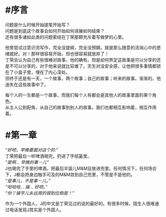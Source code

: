 #序言
=======  
问题是什么时候开始提笔开始写？  
问题是到底这个故事会如何开始如何进展如何结束？  
还有很多诸如此类的问题萦绕在丁荣那颗充斥着写做梦的心里。  

他曾尝试过意识流写作，完全没提纲，完全没预期，就是那么随意的流淌心中的思绪就好。对！那样很容易开始，但也很容易就放弃了！  
丁荣总认为自己有些很棒对故事，他的确有。但是如何界定这故事是可以分享的还是不可以分享的，对于他来说就比较难了。天生对没安全感，让他把很多事情都锁在了小盒子里，埋在了内心深处。  
但终于还是有一天，一个故事，两个故事；自己的故事；听来的故事。渐渐的，他迷失在这些故事中了。  

每个人的一生都是一个故事，而我们每个人有都会是其他人的故事里面的某个角色。  
从主人公到配角，从自己的故事到别人的故事。我们也都相互影响着，相互作用着。

#第一章
=======
*“好吧，早晚要面对这个的.”*  
丁荣把最后一听啤酒喝完，扔进了字纸篓里。  
*"是啊... 早晚的事－儿"*  
J也喝完了手里的啤酒，把最后半袋儿M&M豆放进兜里。任何情况下，任何场合下，J都会把身边触手可及的M&M敛到自己兜里，不管是不是他的。  
*“是事儿，不是事－儿。”*  
*“哈哈哈... 操... 好吧。”*  
*“你丫操字儿永远用的很到位倒是！”*
  
作为一个外国人，J的中文是丁荣见过的说的最好的。有很多时候，陌生人很难通过电话发现J其实是个外国人。
